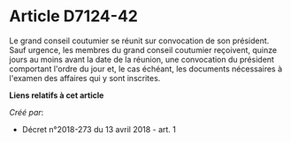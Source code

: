 # Article D7124-42

Le grand conseil coutumier se réunit sur convocation de son président. Sauf urgence, les membres du grand conseil coutumier
reçoivent, quinze jours au moins avant la date de la réunion, une convocation du président comportant l'ordre du jour et, le
cas échéant, les documents nécessaires à l'examen des affaires qui y sont inscrites.

**Liens relatifs à cet article**

_Créé par_:

  - Décret n°2018-273 du 13 avril 2018 - art. 1

